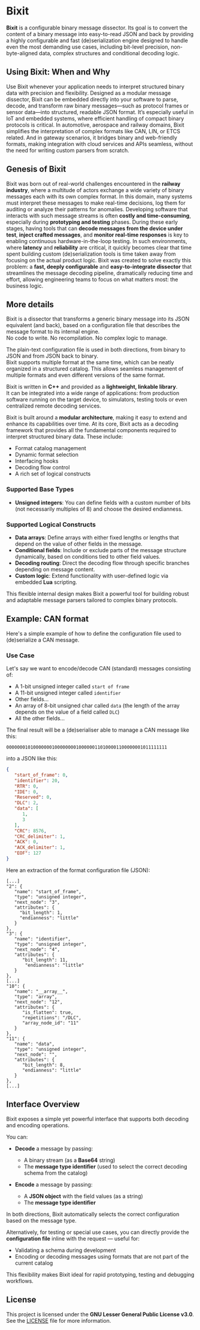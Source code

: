 # Bixit
**Bixit** is a configurable binary message dissector. Its goal is to convert the content of a binary message into easy-to-read JSON and back by providing a highly configurable and fast (de)serialization engine designed to handle even the most demanding use cases, including bit-level precision, non-byte-aligned data, complex structures and conditional decoding logic.

## Using Bixit: When and Why
Use Bixit whenever your application needs to interpret structured binary data with precision and flexibility. Designed as a modular message dissector, Bixit can be embedded directly into your software to parse, decode, and transform raw binary messages—such as protocol frames or sensor data—into structured, readable JSON format. It’s especially useful in IoT and embedded systems, where efficient handling of compact binary protocols is critical. In automotive, aerospace and railway domains, Bixit simplifies the interpretation of complex formats like CAN, LIN, or ETCS related. And in gateway scenarios, it bridges binary and web-friendly formats, making integration with cloud services and APIs seamless, without the need for writing custom parsers from scratch.

## Genesis of Bixit
Bixit was born out of real-world challenges encountered in the **railway industry**, where a multitude of actors exchange a wide variety of binary messages each with its own complex format.
In this domain, many systems must interpret these messages to make real-time decisions, log them for auditing or analyze their patterns for anomalies. Developing software that interacts with such message streams is often **costly and time-consuming**, especially during **prototyping and testing** phases.
During these early stages, having tools that can **decode messages from the device under test**, **inject crafted messages**, and **monitor real-time responses** is key to enabling continuous hardware-in-the-loop testing. In such environments, where **latency** and **reliability** are critical, it quickly becomes clear that time spent building custom (de)serialization tools is time taken away from focusing on the actual product logic.
Bixit was created to solve exactly this problem: a **fast, deeply configurable** and **easy-to-integrate dissector** that streamlines the message decoding pipeline, dramatically reducing time and effort, allowing engineering teams to focus on what matters most: the business logic.

## More details

Bixit is a dissector that transforms a generic binary message into its JSON equivalent (and back), based on a configuration file that describes the message format to its internal engine.  
No code to write. No recompilation. No complex logic to manage.

The plain-text configuration file is used in both directions, from binary to JSON and from JSON back to binary.  
Bixit supports multiple format at the same time, which can be neatly organized in a structured catalog. This allows seamless management of multiple formats and even different versions of the same format.

Bixit is written in **C++** and provided as a **lightweight, linkable library**.  
It can be integrated into a wide range of applications: from production software running on the target device, to simulators, testing tools or even centralized remote decoding services.

Bixit is built around a **modular architecture**, making it easy to extend and enhance its capabilities over time. At its core, Bixit acts as a decoding framework that provides all the fundamental components required to interpret structured binary data. These include:
- Format catalog management  
- Dynamic format selection  
- Interfacing hooks  
- Decoding flow control  
- A rich set of logical constructs

### Supported Base Types

- **Unsigned integers**: You can define fields with a custom number of bits (not necessarily multiples of 8) and choose the desired endianness.

### Supported Logical Constructs

- **Data arrays**: Define arrays with either fixed lengths or lengths that depend on the value of other fields in the message.
- **Conditional fields**: Include or exclude parts of the message structure dynamically, based on conditions tied to other field values.
- **Decoding routing**: Direct the decoding flow through specific branches depending on message content.
- **Custom logic**: Extend functionality with user-defined logic via embedded **Lua** scripting.

This flexible internal design makes Bixit a powerful tool for building robust and adaptable message parsers tailored to complex binary protocols.

## Example: CAN format

Here's a simple example of how to define the configuration file used to (de)serialize a CAN message.

### Use Case

Let's say we want to encode/decode CAN (standard) messages consisting of:
- A 1-bit unsigned integer called `start of frame`
- A 11-bit unsigned integer called `identifier`
- Other fields...
- An array of 8-bit unsigned char called `data` (the length of the array depends on the value of a field called `DLC`)
- All the other fields...
  
The final result will be a (de)serialiser able to manage a CAN message like this:
```
000000010100000001000000001000000110100001100000001011111111
```
into a JSON like this:
```json
{
   "start_of_frame": 0,
   "identifier": 20,
   "RTR": 0,
   "IDE": 0,
   "Reserved": 0,
   "DLC": 2,
   "data": [
      1,
      3
   ],
   "CRC": 8576,
   "CRC_delimiter": 1,
   "ACK": 0,
   "ACK_delimiter": 1,
   "EOF": 127
}
```

Here an extraction of the format configuration file (JSON):

```
[...]
"2": {
   "name": "start_of_frame",
   "type": "unsigned integer",
   "next_node": "3",
   "attributes": {
     "bit_length": 1,
     "endianness": "little"
   }
},
"3": {
   "name": "identifier",
   "type": "unsigned integer",
   "next_node": "4",
   "attributes": {
      "bit_length": 11,
       "endianness": "little"
   }
},
[...]
"10": {
   "name": "__array__",
   "type": "array",
   "next_node": "12",
   "attributes": {
      "is_flatten": true,
      "repetitions": "/DLC",
      "array_node_id": "11"
   }
},
"11": {
   "name": "data",
   "type": "unsigned integer",
   "next_node": "",
   "attributes": {
      "bit_length": 8,
      "endianness": "little"
   }
},
[...]
```
## Interface Overview

Bixit exposes a simple yet powerful interface that supports both decoding and encoding operations.

You can:

- **Decode** a message by passing:
  - A binary stream (as a **Base64** string)
  - The **message type identifier** (used to select the correct decoding schema from the catalog)

- **Encode** a message by passing:
  - A **JSON object** with the field values (as a string)
  - The **message type identifier**

In both directions, Bixit automatically selects the correct configuration based on the message type.

Alternatively, for testing or special use cases, you can directly provide the **configuration file** inline with the request — useful for:
- Validating a schema during development
- Encoding or decoding messages using formats that are not part of the current catalog

This flexibility makes Bixit ideal for rapid prototyping, testing and debugging workflows.


## License

This project is licensed under the **GNU Lesser General Public License v3.0**.  
See the [LICENSE](./LICENSE) file for more information.


